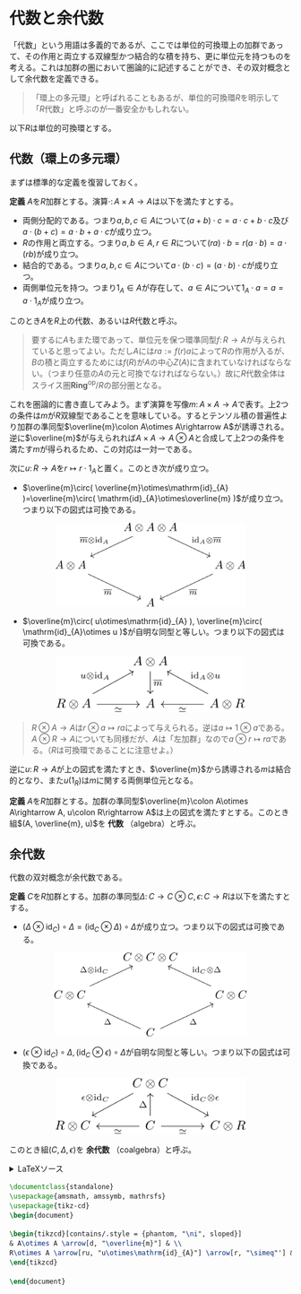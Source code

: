 
# 代数と余代数

「代数」という用語は多義的であるが、ここでは単位的可換環上の加群であって、その作用と両立する双線型かつ結合的な積を持ち、更に単位元を持つものを考える。これは加群の圏において圏論的に記述することができ、その双対概念として余代数を定義できる。

> 「環上の多元環」と呼ばれることもあるが、単位的可換環$R$を明示して「$R$代数」と呼ぶのが一番安全かもしれない。

以下$R$は単位的可換環とする。




## 代数（環上の多元環）

まずは標準的な定義を復習しておく。

__定義__ $A$を$R$加群とする。演算$\cdot\colon A\times A\rightarrow A$は以下を満たすとする。

- 両側分配的である。つまり$a, b, c\in A$について$(a+b)\cdot c=a\cdot c+b\cdot c$及び$a\cdot (b+c)=a\cdot b+a\cdot c$が成り立つ。
- $R$の作用と両立する。つまり$a, b\in A, r\in R$について$(ra)\cdot b=r(a\cdot b)=a\cdot (rb)$が成り立つ。
- 結合的である。つまり$a, b, c\in A$について$a\cdot (b\cdot c)=(a\cdot b)\cdot c$が成り立つ。
- 両側単位元を持つ。つまり$1_{A}\in A$が存在して、$a\in A$について$1_{A}\cdot a=a=a\cdot 1_{A}$が成り立つ。

このとき$A$を$R$上の代数、あるいは$R$代数と呼ぶ。

> 要するに$A$もまた環であって、単位元を保つ環準同型$f\colon R\rightarrow A$が与えられていると思ってよい。ただし$A$には$ra:=f(r)a$によって$R$の作用が入るが、$B$の積と両立するためには$f(R)$が$A$の中心$Z(A)$に含まれていなければならない。（つまり任意の$A$の元と可換でなければならない。）故に$R$代数全体はスライス圏$\mathbf{Ring}^{\mathrm{op}}/R$の部分圏となる。

これを圏論的に書き直してみよう。まず演算を写像$m\colon A\times A\rightarrow A$で表す。上2つの条件は$m$が$R$双線型であることを意味している。するとテンソル積の普遍性より加群の準同型$\overline{m}\colon A\otimes A\rightarrow A$が誘導される。逆に$\overline{m}$が与えられれば$A\times A\rightarrow A\otimes A$と合成して上2つの条件を満たす$m$が得られるため、この対応は一対一である。

次に$u\colon R\rightarrow A$を$r\mapsto r\cdot 1_{A}$と置く。このとき次が成り立つ。

- $\overline{m}\circ( \overline{m}\otimes\mathrm{id}_{A} )=\overline{m}\circ( \mathrm{id}_{A}\otimes\overline{m} )$が成り立つ。つまり以下の図式は可換である。

<p align=center><img src="pics/coalgebra_alg1.svg" height="150"></p>

- $\overline{m}\circ( u\otimes\mathrm{id}_{A} ), \overline{m}\circ( \mathrm{id}_{A}\otimes u )$が自明な同型と等しい。つまり以下の図式は可換である。

<p align=center><img src="pics/coalgebra_alg2.svg" height="100"></p>

> $R\otimes A\rightarrow A$は$r\otimes a\mapsto ra$によって与えられる。逆は$a\mapsto 1\otimes a$である。$A\otimes R\rightarrow A$についても同様だが、$A$は「左加群」なので$a\otimes r\mapsto ra$である。（$R$は可換環であることに注意せよ。）

逆に$u\colon R\rightarrow A$が上の図式を満たすとき、$\overline{m}$から誘導される$m$は結合的となり、また$u(1_{R})$は$m$に関する両側単位元となる。

__定義__ $A$を$R$加群とする。加群の準同型$\overline{m}\colon A\otimes A\rightarrow A, u\colon R\rightarrow A$は上の図式を満たすとする。このとき組$(A, \overline{m}, u)$を **代数** （algebra）と呼ぶ。




## 余代数

代数の双対概念が余代数である。

__定義__ $C$を$R$加群とする。加群の準同型$\Delta\colon C\rightarrow C\otimes C, \epsilon\colon C\rightarrow R$は以下を満たすとする。

- $(\Delta\otimes\mathrm{id}_{C})\circ\Delta=( \mathrm{id}_{C}\otimes\Delta )\circ\Delta$が成り立つ。つまり以下の図式は可換である。

<p align=center><img src="pics/coalgebra_def1.svg" height="150"></p>

- $( \epsilon\otimes\mathrm{id}_{C} )\circ\Delta, ( \mathrm{id}_{C}\otimes\epsilon )\circ\Delta$が自明な同型と等しい。つまり以下の図式は可換である。

<p align=center><img src="pics/coalgebra_def2.svg" height="100"></p>

このとき組$(C, \Delta, \epsilon)$を **余代数** （coalgebra）と呼ぶ。























<details>
<summary>LaTeXソース</summary>

```latex
% プリアンブル
\usepackage{amsmath, amssymb, mathrsfs}
\usepackage{tikz-cd}
```

```latex
% coalgebra_alg1.svg
\begin{tikzcd}[contains/.style = {phantom, "\ni", sloped}]
& A\otimes A\otimes A \arrow[ld, "\overline{m}\otimes\mathrm{id}_{A}"'] \arrow[rd, "\mathrm{id}_{A}\otimes\overline{m}"] & \\
A\otimes A \arrow[rd, "\overline{m}"'] & & A\otimes A \arrow[ld, "\overline{m}"] \\
& A &
\end{tikzcd}
```

```latex
% coalgebra_alg2.svg
\begin{tikzcd}[contains/.style = {phantom, "\ni", sloped}]
& A\otimes A \arrow[d, "\overline{m}"] & \\
R\otimes A \arrow[ru, "u\otimes\mathrm{id}_{A}"] \arrow[r, "\simeq"'] & A & A\otimes R \arrow[lu, "\mathrm{id}_{A}\otimes u"'] \arrow[l, "\simeq"]
\end{tikzcd}
```

```latex
% coalgebra_def1.svg
\begin{tikzcd}[contains/.style = {phantom, "\ni", sloped}]
& C\otimes C\otimes C & \\
C\otimes C \arrow[ru, "\Delta\otimes\mathrm{id}_{C}"] & & C\otimes C \arrow[lu, "\mathrm{id}_{C}\otimes\Delta"'] \\
& C \arrow[lu, "\Delta"] \arrow[ru, "\Delta"'] &
\end{tikzcd}
```

```latex
% coalgebra_def2.svg
\begin{tikzcd}[contains/.style = {phantom, "\ni", sloped}]
& C\otimes C \arrow[ld, "\epsilon\otimes\mathrm{id}_{C}"'] \arrow[rd, "\mathrm{id}_{C}\otimes\epsilon"] & \\
R\otimes C & C \arrow[u, "\Delta"] \arrow[l, "\simeq"] \arrow[r, "\simeq"'] & C\otimes R
\end{tikzcd}
```

</details>




```latex {cmd}
\documentclass{standalone}
\usepackage{amsmath, amssymb, mathrsfs}
\usepackage{tikz-cd}
\begin{document}

\begin{tikzcd}[contains/.style = {phantom, "\ni", sloped}]
& A\otimes A \arrow[d, "\overline{m}"] & \\
R\otimes A \arrow[ru, "u\otimes\mathrm{id}_{A}"] \arrow[r, "\simeq"'] & A & A\otimes R \arrow[lu, "\mathrm{id}_{A}\otimes u"'] \arrow[l, "\simeq"]
\end{tikzcd}

\end{document}
```


